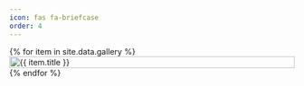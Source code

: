```yaml
---
icon: fas fa-briefcase
order: 4
---
```


<script src="../assets/js/gallery.js"></script>

<div class="gallery">
    {% for item in site.data.gallery %}
    <div class="gallery-item">
    <img src="{{ item.image }}" alt="{{ item.title }}">
    </div>
    {% endfor %}
</div>

<style>
.gallery {
    display: grid;
    grid-template-columns: repeat(auto, minmax(150px, 1fr));
    grid - gap: 2px;
}

.gallery-item {
    position: relative;
    overflow: hidden;
    margin: 0;
    padding: 0;
}

.gallery-item img {
    width: 100%;
    height: 100%;
    object - fit: cover;
    t
    ransition: transform 0.3s ease;
}
.gallery-item:hover img {
    transform: scale(1.1);
}
</style>